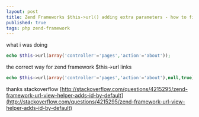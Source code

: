 ```yaml
---
layout: post
title: Zend Frameworks $this->url() adding extra parameters - how to fix
published: true
tags: php zend-framework
---
```

what i was doing

``` php
echo $this->url(array('controller'='pages','action'='about'));
```

the correct way for zend framework $this->url links</p>

``` php
echo $this->url(array('controller'='pages','action'='about'),null,true);
```

thanks stackoverflow [http://stackoverflow.com/questions/4215295/zend-framework-url-view-helper-adds-id-by-default](http://stackoverflow.com/questions/4215295/zend-framework-url-view-helper-adds-id-by-default)
